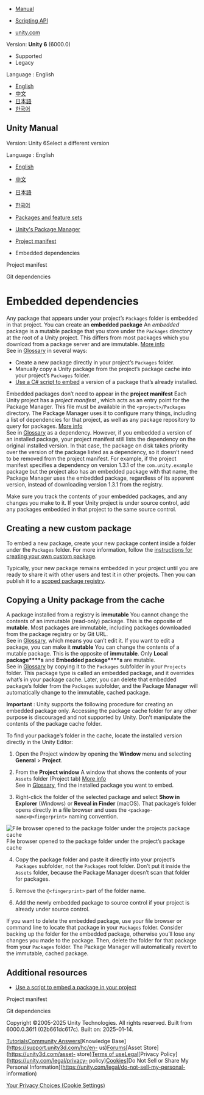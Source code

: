 [](https://docs.unity3d.com)

  * [Manual](../Manual/index.html)
  * [Scripting API](../ScriptReference/index.html)

  * [unity.com](https://unity.com/)

Version: **Unity 6** (6000.0)

  * Supported
  * Legacy

Language : English

  * [English](/Manual/upm-embed.html)
  * [中文](/cn/current/Manual/upm-embed.html)
  * [日本語](/ja/current/Manual/upm-embed.html)
  * [한국어](/kr/current/Manual/upm-embed.html)

[](https://docs.unity3d.com)

## Unity Manual

Version: Unity 6Select a different version

Language : English

  * [English](/Manual/upm-embed.html)
  * [中文](/cn/current/Manual/upm-embed.html)
  * [日本語](/ja/current/Manual/upm-embed.html)
  * [한국어](/kr/current/Manual/upm-embed.html)

  * [Packages and feature sets](PackagesList.html)
  * [Unity's Package Manager](Packages.html)
  * [Project manifest](upm-manifestPrj.html)
  * Embedded dependencies

[](upm-manifestPrj.html)

Project manifest

[](upm-git.html)

Git dependencies

# Embedded dependencies

Any package that appears under your project’s `Packages` folder is embedded in
that project. You can create an **embedded package** An _embedded_ package is
a mutable package that you store under the `Packages` directory at the root of
a Unity project. This differs from most packages which you download from a
package server and are immutable. [More info](upm-concepts.html#Embedded)  
See in [Glossary](Glossary.html#Embeddedpackage) in several ways:

  * Create a new package directly in your project’s `Packages` folder.
  * Manually copy a Unity package from the project’s package cache into your project’s `Packages` folder.
  * [Use a C# script to embed](upm-api.html#Embed) a version of a package that’s already installed.

Embedded packages don’t need to appear in the **project manifest** Each Unity
project has a _project manifest_ , which acts as an entry point for the
Package Manager. This file must be available in the `<project>/Packages`
directory. The Package Manager uses it to configure many things, including a
list of dependencies for that project, as well as any package repository to
query for packages. [More info](upm-manifestPrj.html)  
See in [Glossary](Glossary.html#Projectmanifest) as a dependency. However, if
you embedded a version of an installed package, your project manifest still
lists the dependency on the original installed version. In that case, the
package on disk takes priority over the version of the package listed as a
dependency, so it doesn’t need to be removed from the project manifest. For
example, if the project manifest specifies a dependency on version 1.3.1 of
the `com.unity.example` package but the project also has an embedded package
with that name, the Package Manager uses the embedded package, regardless of
its apparent version, instead of downloading version 1.3.1 from the registry.

Make sure you track the contents of your embedded packages, and any changes
you make to it. If your Unity project is under source control, add any
packages embedded in that project to the same source control.

## Creating a new custom package

To embed a new package, create your new package content inside a folder under
the `Packages` folder. For more information, follow the [instructions for
creating your own custom package](CustomPackages.html).

Typically, your new package remains embedded in your project until you are
ready to share it with other users and test it in other projects. Then you can
publish it to a [scoped package registry](upm-scoped.html).

## Copying a Unity package from the cache

A package installed from a registry is **immutable** You cannot change the
contents of an immutable (read-only) package. This is the opposite of
**mutable**. Most packages are immutable, including packages downloaded from
the package registry or by Git URL.  
See in [Glossary](Glossary.html#Immutable), which means you can’t edit it. If
you want to edit a package, you can make it **mutable** You can change the
contents of a mutable package. This is the opposite of **immutable**. Only
**Local package****s** and **Embedded package****s** are mutable.  
See in [Glossary](Glossary.html#Mutable) by copying it to the `Packages`
subfolder in your `Projects` folder. This package type is called an embedded
package, and it overrides what’s in your package cache. Later, you can delete
that embedded package’s folder from the `Packages` subfolder, and the Package
Manager will automatically change to the immutable, cached package.

**Important** : Unity supports the following procedure for creating an
embedded package only. Accessing the package cache folder for any other
purpose is discouraged and not supported by Unity. Don’t manipulate the
contents of the package cache folder.

To find your package’s folder in the cache, locate the installed version
directly in the Unity Editor:

  1. Open the Project window by opening the **Window** menu and selecting **General** > **Project**.

  2. From the **Project window** A window that shows the contents of your `Assets` folder (Project tab) [More info](ProjectView.html)  
See in [Glossary](Glossary.html#Projectwindow), find the installed package you
want to embed.

  3. Right-click the folder of the selected package and select **Show in Explorer** (Windows) or **Reveal in Finder** (macOS). That package’s folder opens directly in a file browser and uses the `<package-name>@<fingerprint>` naming convention.

![File browser opened to the package folder under the projects package
cache](../uploads/Main/upm-embed.png) File browser opened to the package
folder under the project’s package cache

  4. Copy the package folder and paste it directly into your project’s `Packages` subfolder, not the `Packages` root folder. Don’t put it inside the `Assets` folder, because the Package Manager doesn’t scan that folder for packages.

  5. Remove the `@<fingerprint>` part of the folder name.

  6. Add the newly embedded package to source control if your project is already under source control.

If you want to delete the embedded package, use your file browser or command
line to locate that package in your `Packages` folder. Consider backing up the
folder for the embedded package, otherwise you’ll lose any changes you made to
the package. Then, delete the folder for that package from your `Packages`
folder. The Package Manager will automatically revert to the immutable, cached
package.

## Additional resources

  * [Use a script to embed a package in your project](upm-api.html#Embed)

[](upm-manifestPrj.html)

Project manifest

[](upm-git.html)

Git dependencies

Copyright ©2005-2025 Unity Technologies. All rights reserved. Built from
6000.0.36f1 (02b661dc617c). Built on: 2025-01-14.

[Tutorials](https://learn.unity.com/)[Community
Answers](https://answers.unity3d.com)[Knowledge
Base](https://support.unity3d.com/hc/en-
us)[Forums](https://forum.unity3d.com)[Asset Store](https://unity3d.com/asset-
store)[Terms of
use](https://docs.unity3d.com/Manual/TermsOfUse.html)[Legal](https://unity.com/legal)[Privacy
Policy](https://unity.com/legal/privacy-
policy)[Cookies](https://unity.com/legal/cookie-policy)[Do Not Sell or Share
My Personal Information](https://unity.com/legal/do-not-sell-my-personal-
information)

[Your Privacy Choices (Cookie Settings)](javascript:void\(0\);)

